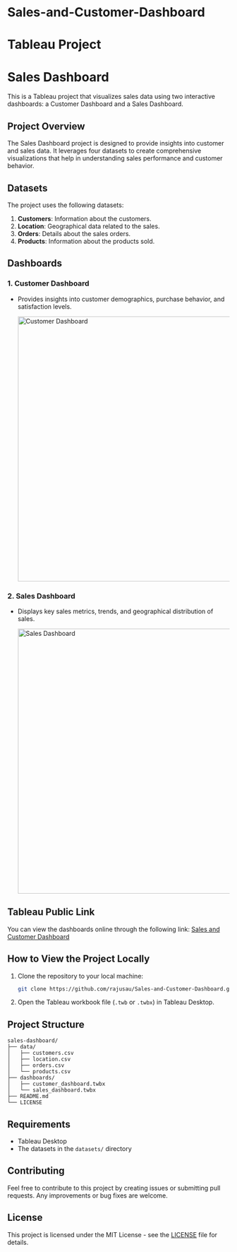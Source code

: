 # Sales-and-Customer-Dashboard
Tableau Project
=======
# Sales Dashboard

This is a Tableau project that visualizes sales data using two interactive dashboards: a Customer Dashboard and a Sales Dashboard.

## Project Overview

The Sales Dashboard project is designed to provide insights into customer and sales data. It leverages four datasets to create comprehensive visualizations that help in understanding sales performance and customer behavior.

## Datasets

The project uses the following datasets:
1. **Customers**: Information about the customers.
2. **Location**: Geographical data related to the sales.
3. **Orders**: Details about the sales orders.
4. **Products**: Information about the products sold.

## Dashboards

### 1. Customer Dashboard
- Provides insights into customer demographics, purchase behavior, and satisfaction levels.

  <img width="600" alt="Customer Dashboard" src="https://github.com/user-attachments/assets/d3635bdb-2b1c-4385-bd6e-83e85994c0cb">


### 2. Sales Dashboard
- Displays key sales metrics, trends, and geographical distribution of sales.

  <img width="600" alt="Sales Dashboard" src="https://github.com/user-attachments/assets/143a692e-5e29-4d40-bee2-573f6992c3f3">


## Tableau Public Link

You can view the dashboards online through the following link: [Sales and Customer Dashboard](https://public.tableau.com/app/profile/rajusau/viz/SalesAndCustomerDashboard/CustomerDashboard)

## How to View the Project Locally

1. Clone the repository to your local machine:
    ```sh
    git clone https://github.com/rajusau/Sales-and-Customer-Dashboard.git
    ```
2. Open the Tableau workbook file (`.twb` or `.twbx`) in Tableau Desktop.

## Project Structure

```
sales-dashboard/
├── data/
│   ├── customers.csv
│   ├── location.csv
│   ├── orders.csv
│   └── products.csv
├── dashboards/
│   ├── customer_dashboard.twbx
│   └── sales_dashboard.twbx
├── README.md
└── LICENSE
```

## Requirements

- Tableau Desktop
- The datasets in the `datasets/` directory

## Contributing

Feel free to contribute to this project by creating issues or submitting pull requests. Any improvements or bug fixes are welcome.

## License

This project is licensed under the MIT License - see the [LICENSE](LICENSE) file for details.
